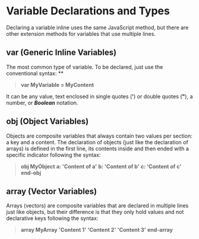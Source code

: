 # Variable Declarations and Types
Declaring a variable inline uses the same JavaScript method, but there are other extension methods for variables that use multiple lines.
## var (Generic Inline Variables)
The most common type of variable. To be declared, just use the conventional syntax: **

> **var MyVariable = MyContent**

It can be any value, text enclosed in single quotes (**'**) or double quotes (**"**), a number, or ***Boolean*** notation.

## obj (Object Variables)
Objects are composite variables that always contain two values per section: a key and a content. The declaration of objects (just like the declaration of arrays) is defined in the first line, its contents inside and then ended with a specific indicator following the syntax:

>**obj MyObject**
>**a: 'Content of a'**
>**b: 'Content of b'**
>**c: 'Content of c'**
>**end-obj**

## array (Vector Variables)
Arrays (vectors) are composite variables that are declared in multiple lines just like objects, but their difference is that they only hold values and not declarative keys following the syntax:

>**array MyArray**
>**'Content 1'**
>**'Content 2'**
>**'Content 3'**
>**end-array**
